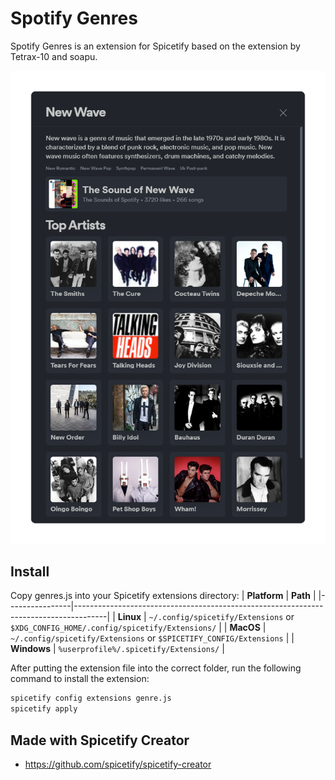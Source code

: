 # Spotify Genres

Spotify Genres is an extension for Spicetify based on the extension by Tetrax-10 and soapu.

<p align="center">
  <img alt="preview" src="./preview.png" />
</p>

## Install

Copy genres.js into your Spicetify extensions directory:
| **Platform**   | **Path**                                                                             |
|----------------|--------------------------------------------------------------------------------------|
| **Linux**      | `~/.config/spicetify/Extensions` or `$XDG_CONFIG_HOME/.config/spicetify/Extensions/` |
| **MacOS**      | `~/.config/spicetify/Extensions` or `$SPICETIFY_CONFIG/Extensions`                   |
| **Windows**    | `%userprofile%/.spicetify/Extensions/`                                               |

After putting the extension file into the correct folder, run the following command to install the extension:

```bash
spicetify config extensions genre.js
spicetify apply
```

## Made with Spicetify Creator

- <https://github.com/spicetify/spicetify-creator>
